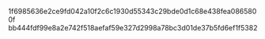 1f6985636e2ce9fd042a10f2c6c1930d55343c29bde0d1c68e438fea0865800f
bb444fdf99e8a2e742f518aefaf59e327d2998a78bc3d01de37b5fd6ef1f5382
